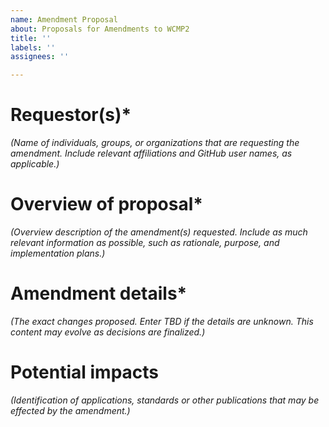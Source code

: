```yaml
---
name: Amendment Proposal
about: Proposals for Amendments to WCMP2
title: ''
labels: ''
assignees: ''

---
```

# Requestor(s)*
_(Name of individuals, groups, or organizations that are requesting the amendment. Include relevant affiliations and GitHub user names, as applicable.)_

# Overview of proposal*
_(Overview description of the amendment(s) requested. Include as much relevant information as possible, such as rationale, purpose, and implementation plans.)_

# Amendment details*
_(The exact changes proposed. Enter TBD if the details are unknown. This content may evolve as decisions are finalized.)_

# Potential impacts
_(Identification of applications, standards or other publications that may be effected by the amendment.)_

